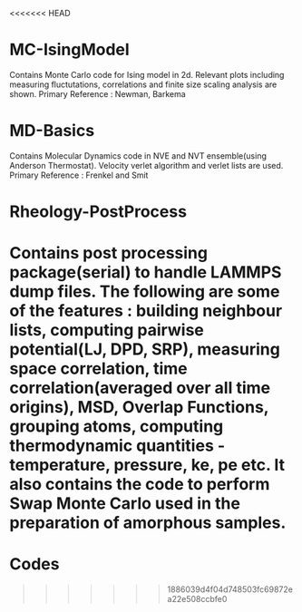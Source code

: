 <<<<<<< HEAD
# MC-IsingModel
Contains Monte Carlo code for Ising model in 2d. Relevant plots including measuring fluctutations, correlations and finite size scaling analysis are shown. Primary Reference : Newman, Barkema

# MD-Basics
Contains Molecular Dynamics code in NVE and NVT ensemble(using Anderson Thermostat). Velocity verlet algorithm and verlet lists are used. Primary Reference :  Frenkel and Smit

# Rheology-PostProcess
Contains post processing package(serial) to handle LAMMPS dump files. The following are some of the features : building neighbour lists, computing pairwise potential(LJ, DPD, SRP), measuring space correlation, time correlation(averaged over all time origins), MSD, Overlap Functions, grouping atoms, computing thermodynamic quantities - temperature, pressure, ke, pe etc. It also contains the code to perform Swap Monte Carlo used in the preparation of amorphous samples.
=======
# Codes
>>>>>>> 1886039d4f04d748503fc69872ea22e508ccbfe0
